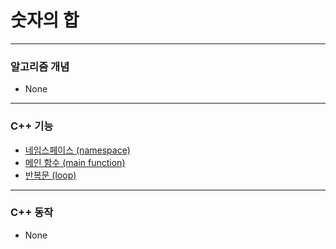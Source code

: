 # 숫자의 합

***

### 알고리즘 개념
* None

***

### C++ 기능
* [네임스페이스 (namespace)](https://github.com/Khamax4mr/Study-Baekjoon-edition/wiki/%EB%84%A4%EC%9E%84%EC%8A%A4%ED%8E%98%EC%9D%B4%EC%8A%A4-(namespace))
* [메인 함수 (main function)](https://github.com/Khamax4mr/Study-Baekjoon-edition/wiki/%EB%A9%94%EC%9D%B8-%ED%95%A8%EC%88%98-(main-function))
* [반복문 (loop)](https://github.com/Khamax4mr/Study-Baekjoon-edition/wiki/%EB%B0%98%EB%B3%B5%EB%AC%B8-(loop))

***

### C++ 동작
* None